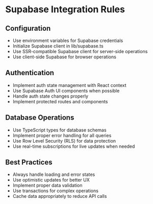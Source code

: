 # Supabase Integration Rules

## Configuration
- Use environment variables for Supabase credentials
- Initialize Supabase client in lib/supabase.ts
- Use SSR-compatible Supabase client for server-side operations
- Use client-side Supabase for browser operations

## Authentication
- Implement auth state management with React context
- Use Supabase Auth UI components when possible
- Handle auth state changes properly
- Implement protected routes and components

## Database Operations
- Use TypeScript types for database schemas
- Implement proper error handling for all queries
- Use Row Level Security (RLS) for data protection
- Use real-time subscriptions for live updates when needed

## Best Practices
- Always handle loading and error states
- Use optimistic updates for better UX
- Implement proper data validation
- Use transactions for complex operations
- Cache data appropriately to reduce API calls

